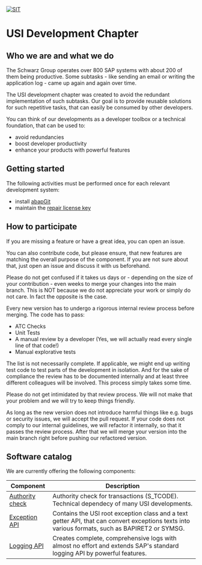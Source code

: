 <!-- Links used on this page (Declaration) -->
[ABAP_GIT]:       https://docs.abapgit.org/
[REPAIR_LICENSE]: ./docs/MAINTAIN_REPAIR_LICENSE.md


[![SIT](https://img.shields.io/badge/SIT-About%20us-%236e1e6e)](https://it.schwarz)

# USI Development Chapter
## Who we are and what we do

The Schwarz Group operates over 800 SAP systems with about 200 of them being productive. 
Some subtasks - like sending an email or writing the application log - came up again and again over time.

The USI development chapter was created to avoid the redundant implementation of such subtasks. 
Our goal is to provide reusable solutions for such repetitive tasks, that can easily be consumed by other developers.

You can think of our developments as a developer toolbox or a technical foundation, that can be used to:
* avoid redundancies
* boost developer productivity
* enhance your products with powerful features

## Getting started
The following activities must be performed once for each relevant development system:
* install [abapGit][ABAP_GIT]
* maintain the [repair license key][REPAIR_LICENSE]

## How to participate

If you are missing a feature or have a great idea, you can open an issue.

You can also contribute code, but please ensure, that new features are matching the overall purpose of the component.
If you are not sure about that, just open an issue and discuss it with us beforehand.

Please do not get confused if it takes us days or - depending on the size of your contribution - even weeks to merge your changes into the main branch.
This is NOT because we do not appreciate your work or simply do not care. In fact the opposite is the case.

Every new version has to undergo a rigorous internal review process before merging.
The code has to pass:
* ATC Checks
* Unit Tests
* A manual review by a developer (Yes, we will actually read every single line of that code!)
* Manual explorative tests

The list is not necessarily complete. If applicable, we might end up writing test code to test parts of the development in isolation.
And for the sake of compliance the review has to be documented internally and at least three different colleagues will be involved.
This process simply takes some time.

Please do not get intimidated by that review process.
We will not make that your problem and we will try to keep things friendly.

As long as the new version does not introduce harmful things like e.g. bugs or security issues, we will accept the pull request.
If your code does not comply to our internal guidelines, we will refactor it internally, so that it passes the review process.
After that we will merge your version into the main branch right before pushing our refactored version.

## Software catalog

We are currently offering the following components:

Component       | Description  
--------------- | -------------
[Authority check](https://github.com/SchwarzIT/sap-usi-authority-check) | Authority check for transactions (S_TCODE). Technical dependecy of many USI developments.
[Exception API](https://github.com/SchwarzIT/sap-usi-exception) | Contains the USI root exception class and a text getter API, that can convert exceptions texts into various formats, such as BAPIRET2 or SYMSG.
[Logging API](https://github.com/SchwarzIT/sap-usi-logging-api) | Creates complete, comprehensive logs with almost no effort and extends SAP's standard logging API by powerful features.

